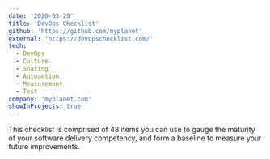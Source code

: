 ```yaml
---
date: '2020-03-29'
title: 'DevOps Checklist'
github: 'https://github.com/myplanet'
external: 'https://devopschecklist.com/'
tech:
  - DevOps
  - Culture
  - Sharing
  - Autoamtion
  - Measurement
  - Test
company: 'myplanet.com'
showInProjects: true
---
```


This checklist is comprised of 48 items you can use to gauge the maturity of your software delivery competency, and
form a baseline to measure your future improvements.
